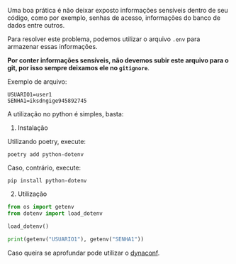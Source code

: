 Uma boa prática é não deixar exposto informações sensíveis dentro de seu código, como por exemplo, senhas de acesso, informações do banco de dados entre outros.

Para resolver este problema, podemos utilizar o arquivo `.env` para armazenar essas informações.

**Por conter informações sensíveis, não devemos subir este arquivo para o git, por isso sempre deixamos ele no `gitignore`**.

Exemplo de arquivo:
```
USUARIO1=user1
SENHA1=iksdngige945892745
```

A utilização no python é simples, basta:

1. Instalação

Utilizando poetry, execute:
```
poetry add python-dotenv
```

Caso, contrário, execute:
```
pip install python-dotenv
```

2. Utilização
``` python
from os import getenv
from dotenv import load_dotenv

load_dotenv()

print(getenv("USUARIO1"), getenv("SENHA1"))
```

Caso queira se aprofundar pode utilizar o [dynaconf](https://www.dynaconf.com/).
